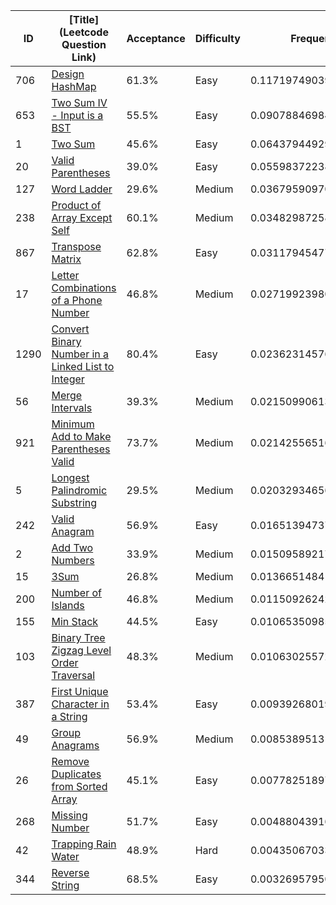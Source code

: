|ID|[Title](Leetcode Question Link)|Acceptance|Difficulty|Frequency|
|----|-----|----|---|---|
|706|[Design HashMap]( https://leetcode.com/problems/design-hashmap)|61.3%|Easy|0.1171974903999194|
|653|[Two Sum IV - Input is a BST]( https://leetcode.com/problems/two-sum-iv-input-is-a-bst)|55.5%|Easy|0.09078846984784666|
|1|[Two Sum]( https://leetcode.com/problems/two-sum)|45.6%|Easy|0.06437944929577392|
|20|[Valid Parentheses]( https://leetcode.com/problems/valid-parentheses)|39.0%|Easy|0.055983722381420686|
|127|[Word Ladder]( https://leetcode.com/problems/word-ladder)|29.6%|Medium|0.03679590970204585|
|238|[Product of Array Except Self]( https://leetcode.com/problems/product-of-array-except-self)|60.1%|Medium|0.03482987258052727|
|867|[Transpose Matrix]( https://leetcode.com/problems/transpose-matrix)|62.8%|Easy|0.031179454774354007|
|17|[Letter Combinations of a Phone Number]( https://leetcode.com/problems/letter-combinations-of-a-phone-number)|46.8%|Medium|0.027199239804368825|
|1290|[Convert Binary Number in a Linked List to Integer]( https://leetcode.com/problems/convert-binary-number-in-a-linked-list-to-integer)|80.4%|Easy|0.023623145763435913|
|56|[Merge Intervals]( https://leetcode.com/problems/merge-intervals)|39.3%|Medium|0.02150990613527447|
|921|[Minimum Add to Make Parentheses Valid]( https://leetcode.com/problems/minimum-add-to-make-parentheses-valid)|73.7%|Medium|0.021425565169310254|
|5|[Longest Palindromic Substring]( https://leetcode.com/problems/longest-palindromic-substring)|29.5%|Medium|0.020329346568668867|
|242|[Valid Anagram]( https://leetcode.com/problems/valid-anagram)|56.9%|Easy|0.016513947375674708|
|2|[Add Two Numbers]( https://leetcode.com/problems/add-two-numbers)|33.9%|Medium|0.015095892173467356|
|15|[3Sum]( https://leetcode.com/problems/3sum)|26.8%|Medium|0.013665148419080968|
|200|[Number of Islands]( https://leetcode.com/problems/number-of-islands)|46.8%|Medium|0.011509262420590827|
|155|[Min Stack]( https://leetcode.com/problems/min-stack)|44.5%|Easy|0.010653509851791077|
|103|[Binary Tree Zigzag Level Order Traversal]( https://leetcode.com/problems/binary-tree-zigzag-level-order-traversal)|48.3%|Medium|0.01063025572799205|
|387|[First Unique Character in a String]( https://leetcode.com/problems/first-unique-character-in-a-string)|53.4%|Easy|0.009392680199054166|
|49|[Group Anagrams]( https://leetcode.com/problems/group-anagrams)|56.9%|Medium|0.008538951314232168|
|26|[Remove Duplicates from Sorted Array]( https://leetcode.com/problems/remove-duplicates-from-sorted-array)|45.1%|Easy|0.007782518973063169|
|268|[Missing Number]( https://leetcode.com/problems/missing-number)|51.7%|Easy|0.0048804391649084865|
|42|[Trapping Rain Water]( https://leetcode.com/problems/trapping-rain-water)|48.9%|Hard|0.004350670338744988|
|344|[Reverse String]( https://leetcode.com/problems/reverse-string)|68.5%|Easy|0.003269579502519813|
